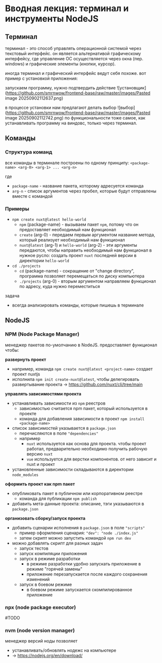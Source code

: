 # Вводная лекция: терминал и инструменты NodeJS

## Терминал
терминал - это способ управлять операционной системой через текстовый интерфейс. он является альтернативой графическому интерфейсу, где управление ОС осуществляется через окна (пер. windows) и графические элементы (кнопки, курсор). 

иногда терминал и графический интерфейс ведут себя похоже. вот пример с установкой приложения:

запускаем программу, нужно подтвердить действие
![установщик](https://github.com/smrnwow/frontend-base/raw/master/images/Pasted image 20250902112637.png)

в процессе установки нам предлагают делать выбор
![выбор](https://github.com/smrnwow/frontend-base/raw/master/images/Pasted image 20250902112742.png)
по функциональности тоже самое, как устанавливать программу на виндовс, только через терминал. 

## Команды

### Структура команд
все команды в терминале построены по одному принципу: `<package-name> <arg-0> <arg-1> ... <arg-n>`

где
- `package-name` - название пакета, которому адресуется команда
- `arg-n` - список аргументов через пробел, которые будут отправлены вместе с командой

### Примеры
- `npm create nuxt@latest hello-world` 
	- `npm` (package-name) - вызываем пакет `npm`, потому что он предоставляет необходимый нам функционал
	- `create` (arg-0) - передаем первым аргументом название метода, который реализует необходимый нам функционал
	- `nuxt@latest` (arg-1) и `hello-world` (arg-2) - эти аргументы передаются, чтобы направить необходимый нам функционал в нужное русло: создать проект `nuxt` последней версии в директории `hello-world`
- `cd ./projects`
	- `cd` (package-name) - сокращение от "change directory", программа позволяет перемещаться по диску компьютера
	- `./projects` (arg-0) - вторым аргументом направляем функционал по адресу, куда нужно переместиться

задача
- всегда анализировать команды, которые пишешь в терминале

## NodeJS

### NPM (Node Package Manager)
менеджер пакетов по-умолчанию в NodeJS. предоставляет функционал чтобы:

**развернуть проект**
- например, команда `npm create nuxt@latest <project-name>` создает проект nuxtjs 
- исполнила `npm init create-nuxt@latest`, чтобы делегировать развертывание проекта -> https://github.com/nuxt/cli/tree/main

**управлять зависимостями проекта**
- устанавливать зависимости из `npm` реестров
	- зависимостью считается npm пакет, который используется в проекте	
	- команда для добавления зависимости в проект `npm install <package-name>`
- список зависимостей указывается в `package.json`
	- перечисляются в поле `"dependencies"`
	- например
		- `nuxt` используется как основа для проекта. чтобы проект работал, предварительно необходимо получить рабочую версию `nuxt`
		- `vue` используется для верстки компонентов. от него зависит и nuxt и проект
- установленные зависимости складываются в директории `node_modules`

**оформить проект как npm пакет**
- опубликовать пакет в публичном или корпоративном реестре
	- команда для публикации `npm publish`
- добавить мета-данные проекта: описание, тэги указываются в `package.json`

**организовать сборку/запуск проекта**
- добавить сценарии исполнения в `package.json` в поле `"scripts"`
	- пример оформления сценария: `"dev": "node ./index.js"`
	- затем скрипт можно запустить командой `npm run dev`
- можно добавлять скрипт для разных задач
	- запуск тестов
	- запуск компиляции приложения
	- запуск в режиме разработки
		- в режиме разработки удобно запускать приложение в режиме "горячей замены"
		- приложение перезапускается после каждого сохранения изменений
	- запуск в боевом режиме
		- в боевом режиме запускается скомпилированное приложение
	
### npx (node package executor)
#TODO

### nvm (node version manager)
менеджер версий ноды позволяет
- устанавливать/обновлять нодежс на компьютере
- -> https://nodejs.org/en/download/
